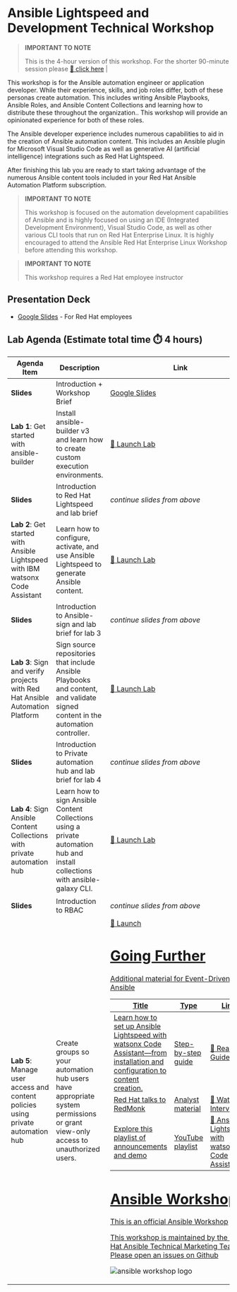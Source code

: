 # Ansible Lightspeed and Development Technical Workshop

> **IMPORTANT TO NOTE** 
> 
> This is the 4-hour version of this workshop.  For the shorter 90-minute session please [🔬 click here](lightspeed.md) |
>

This workshop is for the Ansible automation engineer or application developer.  While their experience, skills, and job roles differ, both of these personas create automation.  This includes writing Ansible Playbooks, Ansible Roles, and Ansible Content Collections and learning how to distribute these throughout the organization..  This workshop will provide an opinionated experience for both of these roles.

The Ansible developer experience includes numerous capabilities to aid in the creation of Ansible automation content.  This includes an Ansible plugin for Microsoft Visual Studio Code as well as generative AI (artificial intelligence) integrations such as Red Hat Lightspeed.

After finishing this lab you are ready to start taking advantage of the numerous Ansible content tools included in your Red Hat Ansible Automation Platform subscription.

> **IMPORTANT TO NOTE** 
> 
> This workshop is focused on the automation development capabilities of Ansible and is highly focused on using an IDE (Integrated Development Environment), Visual Studio Code, as well as other various CLI tools that run on Red Hat Enterprise Linux.  It is highly encouraged to attend the Ansible Red Hat Enterprise Linux Workshop before attending this workshop.
>

> **IMPORTANT TO NOTE** 
> 
> This workshop requires a Red Hat employee instructor
> 

## Presentation Deck

- [Google Slides](https://docs.google.com/presentation/d/1Px4Fn6VBfQeAZnx4_3ydUZDNEteOTrYPfXCOfFOZTsc/edit?usp=sharing) - For Red Hat employees

## Lab Agenda (Estimate total time ⏱️ 4 hours)

<table>
<thead>
<tr>
<th>Agenda Item</th>
<th>Description</th>
<th>Link</th>
<th>Estimated Time</th>
</tr>
</thead>
<tbody>
<tr>
<td><b>Slides</b></td>
<td>Introduction + Workshop Brief</td>
<td><a href="https://docs.google.com/presentation/d/1Px4Fn6VBfQeAZnx4_3ydUZDNEteOTrYPfXCOfFOZTsc/edit?usp=sharing">Google Slides</a></td>
<td>⏱️ 10 minutes</td>
</tr>
<tr>
<td><b>Lab 1</b>: Get started with ansible-builder</td>
<td>Install ansible-builder v3 and learn how to create custom execution environments.</td>
<td><a href="https://play.instruqt.com/embed/redhat/tracks/getting-started-ansible-builder?token=em_1Ih9nv5b7mX5AfJF&show_challenges=true">🚀 Launch Lab</a></td>
<td>⏱️ 30 minutes</td>
</tr>
<tr>
<td><b>Slides</b></td>
<td>Introduction to Red Hat Lightspeed and lab brief</td>
<td><i>continue slides from above</i></td>
<td>⏱️ 10 minutes</td>
</tr>
<tr>
<td><b>Lab 2</b>: Get started with Ansible Lightspeed with IBM watsonx Code Assistant</td>
<td>Learn how to configure, activate, and use Ansible Lightspeed to generate Ansible content.</td>
<td><a href="https://red.ht/lab-lightspeed-101">🚀 Launch Lab</a></td>
<td>⏱️ 30 minutes</td>
</tr>
<tr>
<td><b>Slides</b></td>
<td>Introduction to Ansible-sign and lab brief for lab 3</td>
<td><i>continue slides from above</i></td>
<td>⏱️ 10 minutes</td>
</tr>
<tr>
<td><b>Lab 3</b>: Sign and verify projects with Red Hat Ansible Automation Platform</td>
<td>Sign source repositories that include Ansible Playbooks and content, and validate signed content in the automation controller.</td>
<td><a href="https://play.instruqt.com/embed/redhat/tracks/sign-verify-ansible-projects?token=em_Gp14R9eDyqDCt7d2">🚀 Launch Lab</a></td>
<td>⏱️ 40 minutes</td>
</tr>
<tr>
<td><b>Slides</b></td>
<td>Introduction to Private automation hub and lab brief for lab 4</td>
<td><i>continue slides from above</i></td>
<td>⏱️ 10 minutes</td>
</tr>
<tr>
<td><b>Lab 4</b>: Sign Ansible Content Collections with private automation hub</td>
<td>Learn how to sign Ansible Content Collections using a private automation hub and install collections with ansible-galaxy CLI.</td>
<td><a href="https://play.instruqt.com/embed/redhat/tracks/private-automation-hub-signing?token=em_UTCtnLfGucfaOS0_">🚀 Launch Lab</a></td>
<td>⏱️ 45 minutes</td>
</tr>
<tr>
<td><b>Slides</b></td>
<td>Introduction to RBAC</td>
<td><i>continue slides from above</i></td>
<td>⏱️ 10 minutes</td>
</tr>
<tr>
<td><b>Lab 5</b>: Manage user access and content policies using private automation hub</td>
<td>Create groups so your automation hub users have appropriate system permissions or grant view-only access to unauthorized users.</td>
<td><a href="https://play.instruqt.com/embed/redhat/tracks/hub-managing-user-access?token=em_sqTC_YqGLwBSDT5r">🚀 Launch


# Going Further

Additional material for Event-Driven Ansible

<table>
<thead>
<tr>
<th>Title</th>
<th>Type</th>
<th>Link</th>
</tr>
</thead>
<tbody>
<tr>
<td>Learn how to set up Ansible Lightspeed with watsonx Code Assistant—from installation and configuration to content creation.
</td>
<td>Step-by-step guide</td>
<td><a target="_new" href="https://www.redhat.com/en/blog/getting-started-red-hat-ansible-lightspeed-ibm-watsonx-code-assistant">📖 Read Guide</a></td>
</tr>
<tr>
<td>Red Hat talks to RedMonk</td>
<td>Analyst material</td>
<td><a targete="_new" href="https://redmonk.com/videos/a-redmonk-conversation-ai-and-it-automation-with-ansible">🎥 Watch Interview</a></td>
</tr>
<tr>
<td>Explore this playlist of announcements and demo</td>
<td>YouTube playlist</td>
<td><a target="_new" href="https://www.youtube.com/playlist?list=PLdu06OJoEf2bVLR899FuKc3AiuJvbIRZU">🎥 Ansible Lightspeed with watsonx Code Assistant</a></td>
</tr>
</tbody>
</table>

# Ansible Workshop

This is an official Ansible Workshop

This workshop is maintained by the Red Hat Ansible Technical Marketing Team.  
Please open an [issues on Github](https://github.com/ansible/instruqt/issues/new?title=New+lightspeed+4hour+workshop+issue&body=)


![ansible workshop logo](https://github.com/ansible/workshops/blob/devel/images/Ansible-Workshop-Logo.png?raw=true)